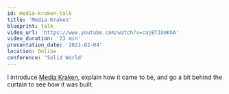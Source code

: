 ```yaml
---
id: media-kraken-talk
title: 'Media Kraken'
blueprint: talk
video_url: 'https://www.youtube.com/watch?v=cajBTJXmKhA'
video_duration: '23 min'
presentation_date: '2021-02-04'
location: Online
conference: 'Solid World'
---
```


I introduce [Media Kraken](https://noeldemartin.github.io/media-kraken), explain how it came to be, and go a bit behind the curtain to see how it was built.

